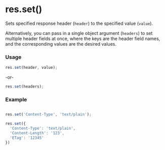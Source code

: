 # res.set()
Sets specified response header (`header`) to the specified value (`value`).  

Alternatively, you can pass in a single object argument (`headers`) to set multiple header fields at once, where the keys are the header field names, and the corresponding values are the desired values.

### Usage
```js
res.set(header, value);
```

-or-

```js
res.set(headers);
```

### Example
```javascript

res.set('Content-Type', 'text/plain');

res.set({
  'Content-Type': 'text/plain',
  'Content-Length': '123',
  'ETag': '12345'
})

```



<docmeta name="displayName" value="res.set()">


